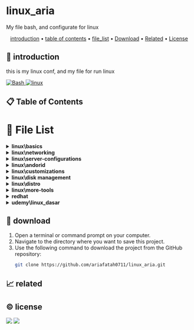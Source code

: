 # linux_aria

My file bash, and configurate for linux

<p align="center">
  <a href="#introduction">introduction</a> •
  <a href="#table-of-contents">table of contents</a> •
  <a href="#file-list">file_list</a> •
  <a href="#download">Download</a> •
  <a href="#related">Related</a> •
  <a href="#license">License</a>
</p>

<p id="introduction"></p>

## 🚀 introduction
this is my linux conf, and my file for run linux

<p align="left"> <a href="#">
  <img alt='Bash' src='https://img.shields.io/badge/-Bash-4EAA25?style=flat-square&logo=gnu-bash&logoColor=white'>
  <img alt="linux" src="https://img.shields.io/badge/-Linux-FCC624?style=flat-square&logo=linux&logoColor=black" />
  </a>
</p>

<p id="table-of-contents"></p>

## 📋 Table of Contents

<p id="file-list"></p>

# 📄 File List

<details>
<summary><b>linux\basics</b></summary>
<ul>
 <li><a href='linux/basics/00%20-%20shorcut.md'>00 - shorcut</a></li>
 <li><a href='linux/basics/command-list.md'>command-list</a></li>
 <li><a href='linux/basics/firewall.md'>firewall</a></li>
 <li><a href='linux/basics/manage%20file.md'>manage file</a></li>
 <li><a href='linux/basics/manage%20network.md'>manage network</a></li>
 <li><a href='linux/basics/manage%20user.md'>manage user</a></li>
 <li><a href='linux/basics/package.md'>package</a></li>
 <li><a href='linux/basics/services.md'>services</a></li>
 <li><a href='linux/basics/tunneling.md'>tunneling</a></li>
 <li><a href='linux/basics/vbox_upgrade_disk.md'>vbox_upgrade_disk</a></li>
</ul>

</details>

<details>
<summary><b>linux\networking</b></summary>
<ul>
 <li><a href='linux/networking/01%20-%20remote%20server.md'>01 - remote server</a></li>
 <li><a href='linux/networking/02%20-%20dhcp%20server.md'>02 - dhcp server</a></li>
 <li><a href='linux/networking/03%20-%20file%20server.md'>03 - file server</a></li>
 <li><a href='linux/networking/04%20-%20ftp%20server.md'>04 - ftp server</a></li>
 <li><a href='linux/networking/05%20-%20dns%20server.md'>05 - dns server</a></li>
 <li><a href='linux/networking/06%20-%20vpn.md'>06 - vpn</a></li>
 <li><a href='linux/networking/07%20-%20reverseproxy.md'>07 - reverseproxy</a></li>
 <li><a href='linux/networking/08%20-%20haproxy.md'>08 - haproxy</a></li>
 <li><a href='linux/networking/09%20-%20remote%20gui%20(vnc).md'>09 - remote gui (vnc)</a></li>
 <li><a href='linux/networking/10%20-%20ids.md'>10 - ids</a></li>
</ul>

</details>

<details>
<summary><b>linux\server-configurations</b></summary>
<ul>
 <li><a href='linux/server-configurations/01%20-%20web%20server.md'>01 - web server</a></li>
 <li><a href='linux/server-configurations/02%20-%20database%20server.md'>02 - database server</a></li>
 <li><a href='linux/server-configurations/03%20-%20mail%20server%20un.md'>03 - mail server un</a></li>
 <li><a href='linux/server-configurations/04%20-%20xampp_wordpress.md'>04 - xampp_wordpress</a></li>
</ul>

</details>

<details>
<summary><b>linux\andorid</b></summary>
<ul>
 <li><a href='linux/andorid/adb.md'>adb</a></li>
 <li><a href='linux/andorid/scrcpy.md'>scrcpy</a></li>
</ul>

</details>

<details>
<summary><b>linux\customizations</b></summary>
<ul>
 <li><a href='linux/customizations/01%20-%20ohmyposh.md'>01 - ohmyposh</a></li>
 <li><a href='linux/customizations/02%20-%20neovim.md'>02 - neovim</a></li>
 <li><a href='linux/customizations/03%20-%20wsl.md'>03 - wsl</a></li>
</ul>

</details>

<details>
<summary><b>linux\disk management</b></summary>
<ul>
 <li><a href='linux/disk%20management/01-%20disk.md'>01- disk</a></li>
 <li><a href='linux/disk%20management/02%20-%20fdisk_MBR.md'>02 - fdisk_MBR</a></li>
 <li><a href='linux/disk%20management/03%20-%20gdisk-GPT.md'>03 - gdisk-GPT</a></li>
 <li><a href='linux/disk%20management/04%20-%20filesystem.md'>04 - filesystem</a></li>
 <li><a href='linux/disk%20management/05%20-%20swap.md'>05 - swap</a></li>
 <li><a href='linux/disk%20management/06%20-%20LVM.md'>06 - LVM</a></li>
 <li><a href='linux/disk%20management/07%20-%20encrpytion%20disk.md'>07 - encrpytion disk</a></li>
</ul>

</details>

<details>
<summary><b>linux\distro</b></summary>
<ul>
 <li><a href='linux/distro/arch_archinstall.md'>arch_archinstall</a></li>
 <li><a href='linux/distro/arch_hyprland.md'>arch_hyprland</a></li>
 <li><a href='linux/distro/arch_pacman.md'>arch_pacman</a></li>
 <li><a href='linux/distro/centos_repository.md'>centos_repository</a></li>
 <li><a href='linux/distro/debian_repo%20un.md'>debian_repo un</a></li>
 <li><a href='linux/distro/redhat_repository.md'>redhat_repository</a></li>
</ul>

</details>

<details>
<summary><b>linux\more-tools</b></summary>
<ul>
 <li><a href='linux/more-tools/01%20-%20ajenti.md'>01 - ajenti</a></li>
 <li><a href='linux/more-tools/02%20-%20freeipa%20un.md'>02 - freeipa un</a></li>
 <li><a href='linux/more-tools/03%20-%20briker.md'>03 - briker</a></li>
 <li><a href='linux/more-tools/04%20-%20cockpit.md'>04 - cockpit</a></li>
 <li><a href='linux/more-tools/05%20-%20cloud%20flare.md'>05 - cloud flare</a></li>
</ul>

</details>

<details>
<summary><b>redhat</b></summary>
<ul>
 <li><a href='redhat/01%20-%20RH104.md'>01 - RH104</a></li>
 <li><a href='redhat/02%20-%20RH124.md'>02 - RH124</a></li>
 <li><a href='redhat/03%20-%20RH134.md'>03 - RH134</a></li>
 <li><a href='redhat/05%20-%20DO188.md'>05 - DO188</a></li>
 <li><a href='redhat/06%20-%20DO180.md'>06 - DO180</a></li>
</ul>

</details>

<details>
<summary><b>udemy\linux_dasar</b></summary>
<ul>
 <li><a href='udemy/linux_dasar/1.md'>1</a></li>
 <li><a href='udemy/linux_dasar/2.md'>2</a></li>
 <li><a href='udemy/linux_dasar/3.md'>3</a></li>
 <li><a href='udemy/linux_dasar/4.md'>4</a></li>
 <li><a href='udemy/linux_dasar/nano-vim.md'>nano-vim</a></li>
 <li><a href='udemy/linux_dasar/soal.md'>soal</a></li>
</ul>

</details>

<p id="download"></p>

## 🔨 download

1. Open a terminal or command prompt on your computer.
2. Navigate to the directory where you want to save this project.
3. Use the following command to download the project from the GitHub repository:
   ```sh
   git clone https://github.com/ariafatah0711/linux_aria.git
   ```

<p id="related"></p>

## 📈 related

<p id="license"></p>

## ©️ license
<a href="https://github.com/ariafatah0711" alt="CREATED"><img src="https://img.shields.io/static/v1?style=for-the-badge&label=CREATED%20BY&message=ariafatah0711&color=000000"></a>
<a href="https://github.com/ariafatah0711/ariafatah0711/blob/main/LICENSE" alt="LICENSE"><img src="https://img.shields.io/static/v1?style=for-the-badge&label=LICENSE&message=MIT&color=000000"></a>
